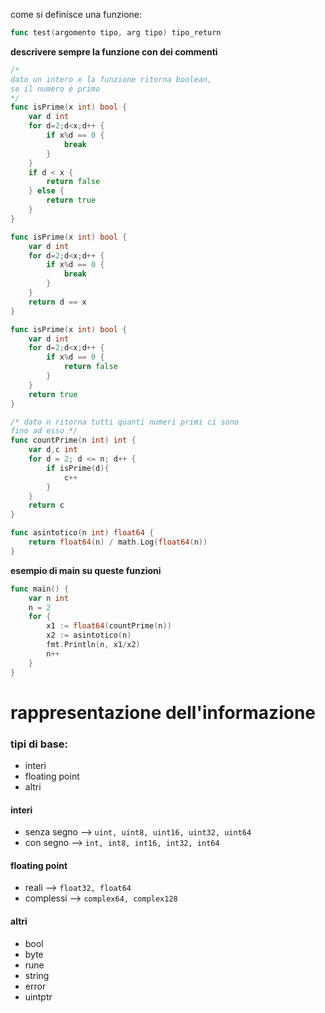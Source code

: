 come si definisce una funzione:
```go
func test(argomento tipo, arg tipo) tipo_return
```

**descrivere sempre la funzione con dei commenti**

```go
/*
dato un intero x la funzione ritorna boolean,
se il numero è primo
*/
func isPrime(x int) bool {
	var d int
	for d=2;d<x;d++ {
		if x%d == 0 {
			break
		}
	}
	if d < x {
		return false
	} else {
		return true
	}
}
```

```go
func isPrime(x int) bool {
	var d int
	for d=2;d<x;d++ {
		if x%d == 0 {
			break
		}
	}
	return d == x
}
```

```go
func isPrime(x int) bool {
	var d int
	for d=2;d<x;d++ {
		if x%d == 0 {
			return false
		}
	}
	return true
}
```

```go
/* dato n ritorna tutti quanti numeri primi ci sono 
fino ad esso */
func countPrime(n int) int {
	var d,c int
	for d = 2; d <= n; d++ {
		if isPrime(d){
			c++
		}
	}
	return c
}
```

```go
func asintotico(n int) float64 {
	return float64(n) / math.Log(float64(n))
}
```

**esempio di main su queste funzioni**
```go
func main() {
	var n int 
	n = 2
	for {
		x1 := float64(countPrime(n))
		x2 := asintotico(n)
		fmt.Println(n, x1/x2)
		n++
	}
}
```


# rappresentazione dell'informazione



### tipi di base:
- interi
- floating point 
- altri

#### interi
- senza segno --> `uint, uint8, uint16, uint32, uint64`
- con segno --> `int, int8, int16, int32, int64`
#### floating point
- reali --> `float32, float64` 
- complessi --> `complex64, complex128`

#### altri
- bool 
- byte
- rune
- string
- error
- uintptr